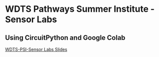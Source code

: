 # WDTS Pathways Summer Institute - Sensor Labs
## Using CircuitPython and Google Colab

[WDTS-PSI-Sensor Labs Slides](https://brookhavenlab.sharepoint.com/:f:/s/wdts-psi/ErOvPkfhMohMucj646mS2jABVocZ9cV0cEvyBHhItIOH5w?e=jWSpc8)
